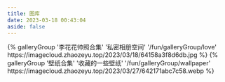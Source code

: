 ```yaml
---
title: 图库
date: 2023-03-18 00:43:04
aside: false
---
```


<div class="gallery-group-main">
{% galleryGroup '李花花帅照合集' '私密相册空间' '/fun/galleryGroup/love' https://imagecloud.zhaozeyu.top/2023/03/18/64158a3f8d6db.jpg %}
{% galleryGroup '壁纸合集' '收藏的一些壁纸' '/fun/galleryGroup/wallpaper' https://imagecloud.zhaozeyu.top/2023/03/27/642171abc7c58.webp %}
</div>